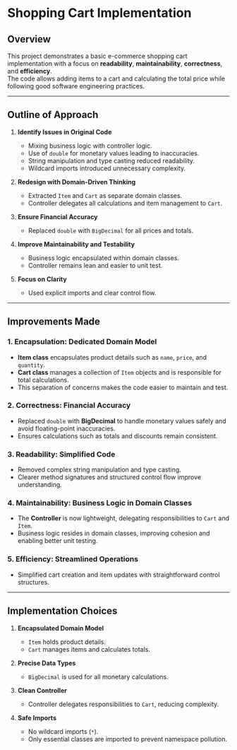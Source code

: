# Shopping Cart Implementation

## Overview
This project demonstrates a basic e-commerce shopping cart implementation with a focus on **readability**, **maintainability**, **correctness**, and **efficiency**.  
The code allows adding items to a cart and calculating the total price while following good software engineering practices.

---

## Outline of Approach
1. **Identify Issues in Original Code**
   - Mixing business logic with controller logic.
   - Use of `double` for monetary values leading to inaccuracies.
   - String manipulation and type casting reduced readability.
   - Wildcard imports introduced unnecessary complexity.

2. **Redesign with Domain-Driven Thinking**
   - Extracted `Item` and `Cart` as separate domain classes.
   - Controller delegates all calculations and item management to `Cart`.

3. **Ensure Financial Accuracy**
   - Replaced `double` with `BigDecimal` for all prices and totals.

4. **Improve Maintainability and Testability**
   - Business logic encapsulated within domain classes.
   - Controller remains lean and easier to unit test.

5. **Focus on Clarity**
   - Used explicit imports and clear control flow.

---

## Improvements Made

### 1. Encapsulation: Dedicated Domain Model
- **Item class** encapsulates product details such as `name`, `price`, and `quantity`.
- **Cart class** manages a collection of `Item` objects and is responsible for total calculations.
- This separation of concerns makes the code easier to maintain and test.

### 2. Correctness: Financial Accuracy
- Replaced `double` with **BigDecimal** to handle monetary values safely and avoid floating-point inaccuracies.
- Ensures calculations such as totals and discounts remain consistent.

### 3. Readability: Simplified Code
- Removed complex string manipulation and type casting.
- Clearer method signatures and structured control flow improve understanding.

### 4. Maintainability: Business Logic in Domain Classes
- The **Controller** is now lightweight, delegating responsibilities to `Cart` and `Item`.
- Business logic resides in domain classes, improving cohesion and enabling better unit testing.

### 5. Efficiency: Streamlined Operations
- Simplified cart creation and item updates with straightforward control structures.

---

## Implementation Choices

1. **Encapsulated Domain Model**
   - `Item` holds product details.
   - `Cart` manages items and calculates totals.

2. **Precise Data Types**
   - `BigDecimal` is used for all monetary calculations.

3. **Clean Controller**
   - Controller delegates responsibilities to `Cart`, reducing complexity.

4. **Safe Imports**
   - No wildcard imports (`*`).
   - Only essential classes are imported to prevent namespace pollution.

